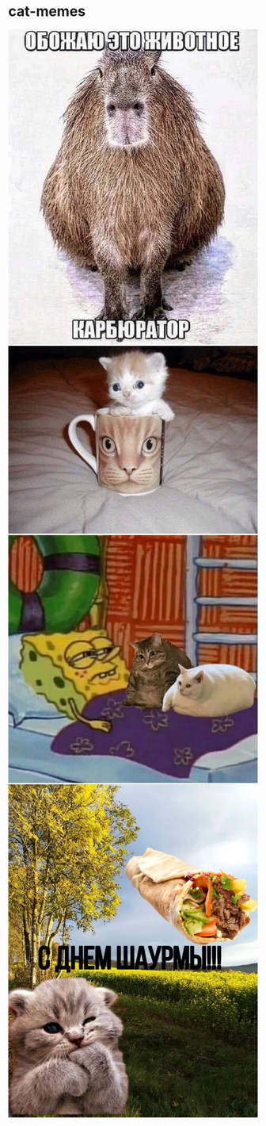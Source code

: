 # cat-memes

<img src=https://github.com/Sos1ska2015/cat-memes/blob/main/%D0%BA%D0%B0%D1%80%D0%B1%D1%8E%D1%80%D0%B0%D1%82%D0%BE%D1%80.jpg>
<img src=https://github.com/Sos1ska2015/cat-memes/blob/main/%D0%BA%D0%B0%D1%82%D1%91%D0%BD%D0%BE%D0%BA.jpg>
<img src=https://github.com/Sos1ska2015/cat-memes/blob/main/%D0%BA%D0%BE%D1%82%D1%8F%D1%82%D0%B0.jpg>
<img src=https://github.com/Sos1ska2015/cat-memes/blob/main/%D1%88%D0%B0%D1%83%D1%80%D0%BC%D0%B0.jpg>
